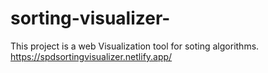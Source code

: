 # sorting-visualizer-
This project is a web Visualization tool for soting algorithms.
https://spdsortingvisualizer.netlify.app/
